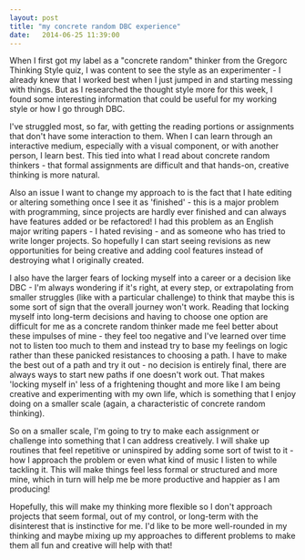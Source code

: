 ```yaml
---
layout: post
title: "my concrete random DBC experience"
date:   2014-06-25 11:39:00
---
```


When I first got my label as a "concrete random" thinker from the Gregorc Thinking Style quiz, I was content to see the style as an experimenter - I already knew that I worked best when I just jumped in and starting messing with things. But as I researched the thought style more for this week, I found some interesting information that could be useful for my working style or how I go through DBC.

I've struggled most, so far, with getting the reading portions or assignments that don't have some interaction to them. When I can learn through an interactive medium, especially with a visual component, or with another person, I learn best. This tied into what I read about concrete random thinkers - that formal assignments are difficult and that hands-on, creative thinking is more natural.

Also an issue I want to change my approach to is the fact that I hate editing or altering something once I see it as 'finished' - this is a major problem with programming, since projects are hardly ever finished and can always have features added or be refactored! I had this problem as an English major writing papers - I hated revising - and as someone who has tried to write longer projects. So hopefully I can start seeing revisions as new opportunities for being creative and adding cool features instead of destroying what I originally created.

I also have the larger fears of locking myself into a career or a decision like DBC - I'm always wondering if it's right, at every step, or extrapolating from smaller struggles (like with a particular challenge) to think that maybe this is some sort of sign that the overall journey won't work. Reading that locking myself into long-term decisions and having to choose one option are difficult for me as a concrete random thinker made me feel better about these impulses of mine - they feel too negative and I've learned over time not to listen too much to them and instead try to base my feelings on logic rather than these panicked resistances to choosing a path. I have to make the best out of a path and try it out - no decision is entirely final, there are always ways to start new paths if one doesn't work out. That makes 'locking myself in' less of a frightening thought and more like I am being creative and experimenting with my own life, which is something that I enjoy doing on a smaller scale (again, a characteristic of concrete random thinking).

So on a smaller scale, I'm going to try to make each assignment or challenge into something that I can address creatively. I will shake up routines that feel repetitive or uninspired by adding some sort of twist to it - how I approach the problem or even what kind of music I listen to while tackling it. This will make things feel less formal or structured and more mine, which in turn will help me be more productive and happier as I am producing!

Hopefully, this will make my thinking more flexible so I don't approach projects that seem formal, out of my control, or long-term with the disinterest that is instinctive for me. I'd like to be more well-rounded in my thinking and maybe mixing up my approaches to different problems to make them all fun and creative will help with that!